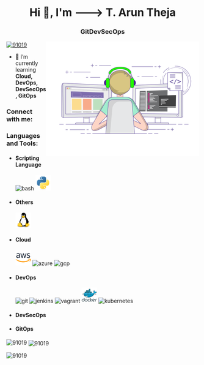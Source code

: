 <h1 align="center">Hi 👋, I'm ---> T. Arun Theja</h1>
<h3 align="center">GitDevSecOps</h3>

<img align="right" alt="Coding" width="400" src="https://raw.githubusercontent.com/devSouvik/devSouvik/master/gif3.gif">

<p align="left"> <a href="https://github.com/ryo-ma/github-profile-trophy"><img src="https://github-profile-trophy.vercel.app/?username=91019" alt="91019" /></a> </p>

- 🌱 I’m currently learning **Cloud, DevOps, DevSecOps, GitOps**

<h3 align="left">Connect with me:</h3>
<p align="left">
</p>


<h3 align="left">Languages and Tools:</h3>

- #### Scripting Language
  <p align="left"> <img src="https://www.vectorlogo.zone/logos/gnu_bash/gnu_bash-icon.svg" alt="bash" title="Bash" width="40" height="40"/>  <img src="https://raw.githubusercontent.com/devicons/devicon/master/icons/python/python-original.svg" alt="python" title="Python" width="40" height="40"/> </p>

- #### Others
  <p align="left"> <img src="https://raw.githubusercontent.com/devicons/devicon/master/icons/linux/linux-original.svg" alt="linux" title="Linux" width="40" height="40"/>

- #### Cloud
  <p align="left"> <img src="https://raw.githubusercontent.com/devicons/devicon/master/icons/amazonwebservices/amazonwebservices-original-wordmark.svg" alt="aws" title="Amazon Web Services (AWS)" width="40" height="40"/>  <img src="https://www.vectorlogo.zone/logos/microsoft_azure/microsoft_azure-icon.svg" alt="azure" title="Microsoft Azure" width="40" height="40"/>  <img src="https://www.vectorlogo.zone/logos/google_cloud/google_cloud-icon.svg" alt="gcp" title="Google Cloud Platform (GCP)" width="40" height="40"/> </a> </p>

- #### DevOps
  <p align="left"> <img src="https://www.vectorlogo.zone/logos/git-scm/git-scm-icon.svg" alt="git" title="Git" width="40" height="40"/>  <img src="https://www.vectorlogo.zone/logos/jenkins/jenkins-icon.svg" alt="jenkins" title="Jenkins" width="40" height="40"/>  <img src="https://www.vectorlogo.zone/logos/vagrantup/vagrantup-icon.svg" alt="vagrant" title="Vagrant" width="40" height="40"/>  <img src="https://raw.githubusercontent.com/devicons/devicon/master/icons/docker/docker-original-wordmark.svg" alt="docker" title="Docker" width="40" height="40"/>  <img src="https://www.vectorlogo.zone/logos/kubernetes/kubernetes-icon.svg" alt="kubernetes" title="Kubernetes (K8s)" width="40" height="40"/>

- #### DevSecOps
  <p align="left">
  
- #### GitOps
  <p align="left">


<p><img align="left" src="https://github-readme-stats.vercel.app/api/top-langs?username=91019&show_icons=true&locale=en&layout=compact" alt="91019" /></p>

<p>&nbsp;<img align="center" src="https://github-readme-stats.vercel.app/api?username=91019&show_icons=true&locale=en" alt="91019" /></p>

<p><img align="center" src="https://github-readme-streak-stats.herokuapp.com/?user=91019&" alt="91019" /></p>
